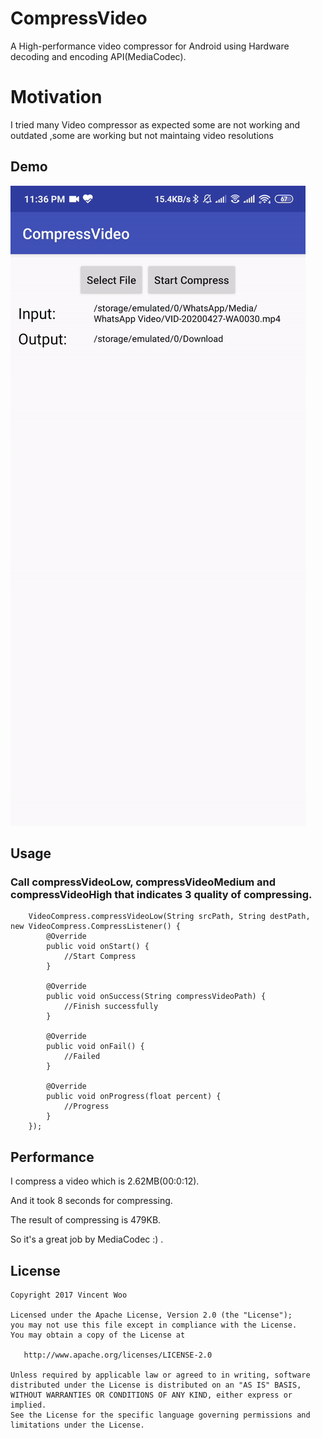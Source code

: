 # CompressVideo
A High-performance video compressor for Android using Hardware decoding and encoding API(MediaCodec).

# Motivation
I tried many Video compressor as expected some are not working and outdated ,some are working but not maintaing video resolutions

## Demo
![Demo](/pic/Demo.gif)

## Usage
### Call compressVideoLow, compressVideoMedium and compressVideoHigh that indicates 3 quality of compressing.
        VideoCompress.compressVideoLow(String srcPath, String destPath, new VideoCompress.CompressListener() {
            @Override
            public void onStart() {
                //Start Compress
            }

            @Override
            public void onSuccess(String compressVideoPath) {
                //Finish successfully
            }

            @Override
            public void onFail() {
                //Failed
            }

            @Override
            public void onProgress(float percent) {
                //Progress
            }
        });

## Performance

I compress a video which is 2.62MB(00:0:12).

And it took 8 seconds for compressing.

The result of compressing is 479KB.

So it's a great job by MediaCodec :) .

## License
```
Copyright 2017 Vincent Woo

Licensed under the Apache License, Version 2.0 (the "License");
you may not use this file except in compliance with the License.
You may obtain a copy of the License at

   http://www.apache.org/licenses/LICENSE-2.0

Unless required by applicable law or agreed to in writing, software
distributed under the License is distributed on an "AS IS" BASIS,
WITHOUT WARRANTIES OR CONDITIONS OF ANY KIND, either express or implied.
See the License for the specific language governing permissions and
limitations under the License.
```
